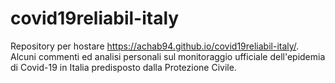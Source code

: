 # covid19reliabil-italy

Repository per hostare https://achab94.github.io/covid19reliabil-italy/. Alcuni commenti ed analisi personali sul monitoraggio ufficiale dell'epidemia di Covid-19 in Italia predisposto dalla Protezione Civile.
